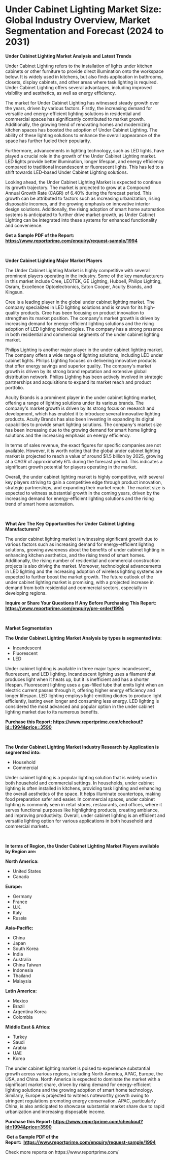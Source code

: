 <p><h1>Under Cabinet Lighting Market Size: Global Industry Overview, Market Segmentation and Forecast (2024 to 2031)</h1></p><p><strong>Under Cabinet Lighting Market Analysis and Latest Trends</strong></p>
<p><p>Under Cabinet Lighting refers to the installation of lights under kitchen cabinets or other furniture to provide direct illumination onto the workspace below. It is widely used in kitchens, but also finds application in bathrooms, closets, display cabinets, and other areas where task lighting is required. Under Cabinet Lighting offers several advantages, including improved visibility and aesthetics, as well as energy efficiency.</p><p>The market for Under Cabinet Lighting has witnessed steady growth over the years, driven by various factors. Firstly, the increasing demand for versatile and energy-efficient lighting solutions in residential and commercial spaces has significantly contributed to market growth. Additionally, the growing trend of renovating homes and modernizing kitchen spaces has boosted the adoption of Under Cabinet Lighting. The ability of these lighting solutions to enhance the overall appearance of the space has further fueled their popularity.</p><p>Furthermore, advancements in lighting technology, such as LED lights, have played a crucial role in the growth of the Under Cabinet Lighting market. LED lights provide better illumination, longer lifespan, and energy efficiency compared to traditional incandescent or fluorescent lights. This has led to a shift towards LED-based Under Cabinet Lighting solutions.</p><p>Looking ahead, the Under Cabinet Lighting Market is expected to continue its growth trajectory. The market is projected to grow at a Compound Annual Growth Rate (CAGR) of 6.40% during the forecast period. This growth can be attributed to factors such as increasing urbanization, rising disposable incomes, and the growing emphasis on innovative interior design solutions. Additionally, the rising adoption of smart home automation systems is anticipated to further drive market growth, as Under Cabinet Lighting can be integrated into these systems for enhanced functionality and convenience.</p></p>
<p><strong>Get a Sample PDF of the Report:&nbsp; <a href="https://www.reportprime.com/enquiry/request-sample/1994">https://www.reportprime.com/enquiry/request-sample/1994</a></strong></p>
<p>&nbsp;</p>
<p><strong>Under Cabinet Lighting Major Market Players</strong></p>
<p><p>The Under Cabinet Lighting Market is highly competitive with several prominent players operating in the industry. Some of the key manufacturers in this market include Cree, LEOTEK, GE Lighting, Hubbell, Philips Lighting, Osram, Excellence Optoelectronics, Eaton Cooper, Acuity Brands, and Kingsun.</p><p>Cree is a leading player in the global under cabinet lighting market. The company specializes in LED lighting solutions and is known for its high-quality products. Cree has been focusing on product innovation to strengthen its market position. The company's market growth is driven by increasing demand for energy-efficient lighting solutions and the rising adoption of LED lighting technologies. The company has a strong presence in both residential and commercial segments of the under cabinet lighting market.</p><p>Philips Lighting is another major player in the under cabinet lighting market. The company offers a wide range of lighting solutions, including LED under cabinet lights. Philips Lighting focuses on delivering innovative products that offer energy savings and superior quality. The company's market growth is driven by its strong brand reputation and extensive global distribution network. Philips Lighting has been actively involved in strategic partnerships and acquisitions to expand its market reach and product portfolio.</p><p>Acuity Brands is a prominent player in the under cabinet lighting market, offering a range of lighting solutions under its various brands. The company's market growth is driven by its strong focus on research and development, which has enabled it to introduce several innovative lighting products. Acuity Brands has also been investing in expanding its digital capabilities to provide smart lighting solutions. The company's market size has been increasing due to the growing demand for smart home lighting solutions and the increasing emphasis on energy efficiency.</p><p>In terms of sales revenue, the exact figures for specific companies are not available. However, it is worth noting that the global under cabinet lighting market is projected to reach a value of around $1.5 billion by 2025, growing at a CAGR of approximately 6% during the forecast period. This indicates a significant growth potential for players operating in the market.</p><p>Overall, the under cabinet lighting market is highly competitive, with several key players striving to gain a competitive edge through product innovation, strategic partnerships, and expanding their market reach. The market size is expected to witness substantial growth in the coming years, driven by the increasing demand for energy-efficient lighting solutions and the rising trend of smart home automation.</p></p>
<p>&nbsp;</p>
<p><strong>What Are The Key Opportunities For Under Cabinet Lighting Manufacturers?</strong></p>
<p><p>The under cabinet lighting market is witnessing significant growth due to various factors such as increasing demand for energy-efficient lighting solutions, growing awareness about the benefits of under cabinet lighting in enhancing kitchen aesthetics, and the rising trend of smart homes. Additionally, the rising number of residential and commercial construction projects is also driving the market. Moreover, technological advancements in LED lighting and the increasing adoption of wireless lighting systems are expected to further boost the market growth. The future outlook of the under cabinet lighting market is promising, with a projected increase in demand from both residential and commercial sectors, especially in developing regions.</p></p>
<p><strong>Inquire or Share Your Questions If Any Before Purchasing This Report: <a href="https://www.reportprime.com/enquiry/pre-order/1994">https://www.reportprime.com/enquiry/pre-order/1994</a></strong></p>
<p>&nbsp;</p>
<p><strong>Market Segmentation</strong></p>
<p><strong>The Under Cabinet Lighting Market Analysis by types is segmented into:</strong></p>
<p><ul><li>Incandescent</li><li>Fluorescent</li><li>LED</li></ul></p>
<p><p>Under cabinet lighting is available in three major types: incandescent, fluorescent, and LED lighting. Incandescent lighting uses a filament that produces light when it heats up, but it is inefficient and has a shorter lifespan. Fluorescent lighting uses a gas-filled tube that emits light when an electric current passes through it, offering higher energy efficiency and longer lifespan. LED lighting employs light-emitting diodes to produce light efficiently, lasting even longer and consuming less energy. LED lighting is considered the most advanced and popular option in the under cabinet lighting market due to its numerous benefits.</p></p>
<p><strong>Purchase this Report:&nbsp;<a href="https://www.reportprime.com/checkout?id=1994&price=3590">https://www.reportprime.com/checkout?id=1994&price=3590</a></strong></p>
<p>&nbsp;</p>
<p><strong>The Under Cabinet Lighting Market Industry Research by Application is segmented into:</strong></p>
<p><ul><li>Household</li><li>Commercial</li></ul></p>
<p><p>Under cabinet lighting is a popular lighting solution that is widely used in both household and commercial settings. In households, under cabinet lighting is often installed in kitchens, providing task lighting and enhancing the overall aesthetics of the space. It helps illuminate countertops, making food preparation safer and easier. In commercial spaces, under cabinet lighting is commonly seen in retail stores, restaurants, and offices, where it serves functional purposes like highlighting products, creating ambiance, and improving productivity. Overall, under cabinet lighting is an efficient and versatile lighting option for various applications in both household and commercial markets.</p></p>
<p>&nbsp;</p>
<p><strong>In terms of Region, the Under Cabinet Lighting Market Players available by Region are:</strong></p>
<p>
    <p> <strong> North America: </strong>
        <ul>
            <li>United States</li>
            <li>Canada</li>
        </ul>
        </p> 
    <p> <strong> Europe: </strong>
        <ul>
            <li>Germany</li>
            <li>France</li>
            <li>U.K.</li>
            <li>Italy</li>
            <li>Russia</li>
        </ul>
        </p> 
    <p> <strong> Asia-Pacific: </strong>
        <ul>
            <li>China</li>
            <li>Japan</li>
            <li>South Korea</li>
            <li>India</li>
            <li>Australia</li>
            <li>China Taiwan</li>
            <li>Indonesia</li>
            <li>Thailand</li>
            <li>Malaysia</li>
        </ul>
        </p> 
    <p> <strong> Latin America: </strong>
        <ul>
            <li>Mexico</li>
            <li>Brazil</li>
            <li>Argentina Korea</li>
            <li>Colombia</li>
        </ul>
        </p> 
    <p> <strong> Middle East & Africa: </strong>
        <ul>
            <li>Turkey</li>
            <li>Saudi</li>
            <li>Arabia</li>
            <li>UAE</li>
            <li>Korea</li>
        </ul>
    </p>
    </p>
<p><p>The under cabinet lighting market is poised to experience substantial growth across various regions, including North America, APAC, Europe, the USA, and China. North America is expected to dominate the market with a significant market share, driven by rising demand for energy-efficient lighting solutions and the growing adoption of smart home technology. Similarly, Europe is projected to witness noteworthy growth owing to stringent regulations promoting energy conservation. APAC, particularly China, is also anticipated to showcase substantial market share due to rapid urbanization and increasing disposable income.</p></p>
<p><strong>Purchase this Report: <a href="https://www.reportprime.com/checkout?id=1994&price=3590">https://www.reportprime.com/checkout?id=1994&price=3590</a></strong></p>
<p>&nbsp;<strong>Get a Sample PDF of the Report:&nbsp;&nbsp;<a href="https://www.reportprime.com/enquiry/request-sample/1994">https://www.reportprime.com/enquiry/request-sample/1994</a></strong></p>
<p><strong></strong></p>
<p>Check more reports on https://www.reportprime.com/</p>